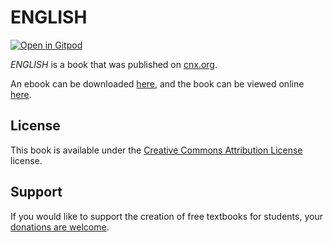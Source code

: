# ENGLISH

[![Open in Gitpod](https://gitpod.io/button/open-in-gitpod.svg)](https://gitpod.io/from-referrer/)

_ENGLISH_ is a book that was published on [cnx.org](https://cnx.org/).

An ebook can be downloaded [here](https://github.com/cnx-user-books/cnxbook-english/releases/latest), and the book can be viewed online [here](https://github.com/cnx-user-books/cnxbook-english/releases/latest).

## License
This book is available under the [Creative Commons Attribution License](./LICENSE) license.

## Support
If you would like to support the creation of free textbooks for students, your [donations are welcome](https://riceconnect.rice.edu/donation/support-openstax-banner).
